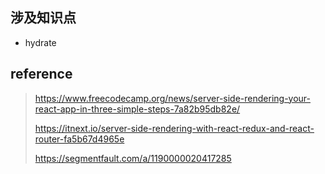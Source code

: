 ## 涉及知识点
- hydrate

## reference
> https://www.freecodecamp.org/news/server-side-rendering-your-react-app-in-three-simple-steps-7a82b95db82e/
> 
> https://itnext.io/server-side-rendering-with-react-redux-and-react-router-fa5b67d4965e
> 
> https://segmentfault.com/a/1190000020417285